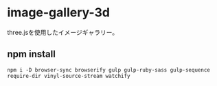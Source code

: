 # image-gallery-3d

three.jsを使用したイメージギャラリー。

## npm install

```
npm i -D browser-sync browserify gulp gulp-ruby-sass gulp-sequence require-dir vinyl-source-stream watchify
```